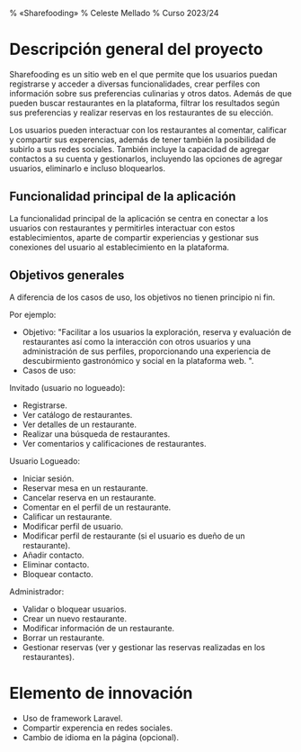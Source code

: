 % «Sharefooding»
% Celeste Mellado
% Curso 2023/24

# Descripción general del proyecto

Sharefooding es un sitio web en el que permite que los usuarios puedan registrarse y acceder a diversas funcionalidades, crear perfiles con información sobre sus preferencias culinarias y otros datos. Además de que pueden buscar restaurantes en la plataforma, filtrar los resultados según sus preferencias y realizar reservas en los restaurantes de su elección.

Los usuarios pueden interactuar con los restaurantes al comentar, calificar y compartir sus experencias, además de tener también la posibilidad de subirlo a sus redes sociales. También incluye la capacidad de agregar contactos a su cuenta y gestionarlos, incluyendo las opciones de agregar usuarios, eliminarlo e incluso bloquearlos.

## Funcionalidad principal de la aplicación

La funcionalidad principal de la aplicación se centra en conectar a los usuarios con restaurantes y permitirles interactuar con estos establecimientos, aparte de compartir experiencias y gestionar sus conexiones del usuario al establecimiento en la plataforma.

## Objetivos generales

A diferencia de los casos de uso, los objetivos no tienen principio ni fin.

Por ejemplo:

* Objetivo: "Facilitar a los usuarios la exploración, reserva y evaluación de restaurantes así como la interacción con otros usuarios y una administración de sus perfiles, proporcionando una experiencia de descubirmiento gastronómico y social en la plataforma web. ".
* Casos de uso: 

Invitado (usuario no logueado):

* Registrarse.
* Ver catálogo de restaurantes.
* Ver detalles de un restaurante.
* Realizar una búsqueda de restaurantes.
* Ver comentarios y calificaciones de restaurantes.

Usuario Logueado:

* Iniciar sesión.
* Reservar mesa en un restaurante.
* Cancelar reserva en un restaurante.
* Comentar en el perfil de un restaurante.
* Calificar un restaurante.
* Modificar perfil de usuario.
* Modificar perfil de restaurante (si el usuario es dueño de un restaurante).
* Añadir contacto.
* Eliminar contacto.
* Bloquear contacto.

Administrador: 

* Validar o bloquear usuarios.
* Crear un nuevo restaurante.
* Modificar información de un restaurante.
* Borrar un restaurante.
* Gestionar reservas (ver y gestionar las reservas realizadas en los restaurantes).

# Elemento de innovación

* Uso de framework Laravel.
* Compartir experencia en redes sociales.
* Cambio de idioma en la página (opcional).
